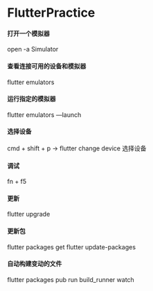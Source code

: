 # FlutterPractice


#### 打开一个模拟器
open -a Simulator

#### 查看连接可用的设备和模拟器
flutter emulators

#### 运行指定的模拟器
flutter emulators —launch <emulator id>

#### 选择设备
cmd + shift + p -> flutter change device 选择设备

#### 调试
fn + f5

#### 更新
flutter upgrade

#### 更新包 
flutter packages get
flutter update-packages

#### 自动构建变动的文件
flutter packages pub run build_runner watch 
